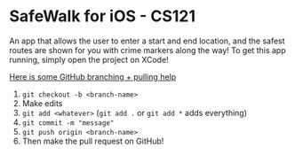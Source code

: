 # SafeWalk for iOS - CS121
An app that allows the user to enter a start and end location, and the safest routes are shown for you with crime markers along the way!
To get this app running, simply open the project on XCode!

[Here is some GitHub branching + pulling
help](https://www.google.com/search?q=delete+branch+after+pull+request&oq=delete+branch&aqs=chrome.0.0j69i57j0l6.2127j0j1&sourceid=chrome&ie=UTF-8)

1. `git checkout -b <branch-name>`
2. Make edits
3. `git add <whatever>` (`git add .` or `git add *` adds everything)
4. `git commit -m "message"`
5. `git push origin <branch-name>`
6. Then make the pull request on GitHub!
